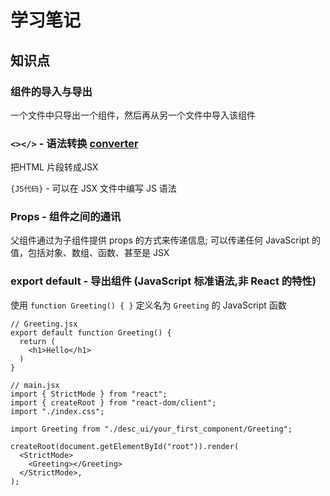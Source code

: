 # 学习笔记

## 知识点

### 组件的导入与导出

一个文件中只导出一个组件，然后再从另一个文件中导入该组件



### `<></>` - 语法转换 [converter](https://transform.tools/html-to-jsx)

把HTML 片段转成JSX

`{JS代码}` - 可以在 JSX 文件中编写 JS 语法

### Props -  组件之间的通讯

父组件通过为子组件提供 props 的方式来传递信息; 可以传递任何 JavaScript 的值，包括对象、数组、函数、甚至是 JSX

### export default - 导出组件 (JavaScript 标准语法,非 React 的特性)

使用 `function Greeting() { }` 定义名为 `Greeting` 的 JavaScript 函数

```react
// Greeting.jsx
export default function Greeting() {
  return (
    <h1>Hello</h1>
  )
}
```

```react
// main.jsx
import { StrictMode } from "react";
import { createRoot } from "react-dom/client";
import "./index.css";

import Greeting from "./desc_ui/your_first_component/Greeting";

createRoot(document.getElementById("root")).render(
  <StrictMode>
    <Greeting></Greeting>
  </StrictMode>,
);
```

